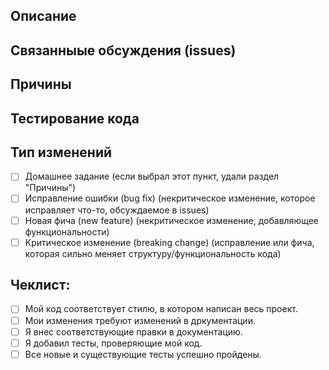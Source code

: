 <!--- Озаглавь свои изменения строчкой выше -->

## Описание
<!--- Детально опиши свои изменения -->

## Связанныые обсуждения (issues)
<!--- Этот проект принимает пул реквесты, относящиеся к открытым обсуждениям -->
<!--- Если это выполнение домашнего задания, сошлись на обсуждение -->
<!--- Если ты предлагаешь новую фишку или измнение, сначала обсуди в issues -->
<!--- Если это исправление ошибки, то должно быть обсуждение, описывающее шаги для воспроизведения -->
<!--- Пожалуйста, перечисли ошибки ниже: -->

## Причины
<!--- Почему это изменение необходимо? Какие проблемы оно решает? -->

## Тестирование кода
<!--- Пожалуйста, детально опиши, как ты тестировал свои изменения. -->
<!--- Опиши условия тестирования, тесты, которые ты запускал, чтобы -->
<!--- увидеть, как твои изменения влияют на другие участки кода, и т.д. -->

## Тип изменений
<!--- Какой тип изменений кода ты сделал? Поставь `X` в чекбоксах ниже, котрые подходят под твое описание: -->
- [ ] Домашнее задание (если выбрал этот пункт, удали раздел "Причины")
- [ ] Исправление ошибки (bug fix) (некритическое изменение, которое исправляет что-то, обсуждаемое в issues)
- [ ] Новая фича (new feature) (некритическое изменение, добавляющее функциональности)
- [ ] Критическое изменение (breaking change) (исправление или фича, которая сильно меняет структуру/функциональность кода)

## Чеклист:
<!--- Пройдись по пунктам ниже и поставь `X` в чекбоксах, котрые подходят под твой случай. -->
<!--- Если не уверен, что выборать – смело спрашивай. -->
- [ ] Мой код соответствует стилю, в котором написан весь проект.
- [ ] Мои изменения требуют изменений в дркументации.
- [ ] Я внес соответствующие правки в документацию.
- [ ] Я добавил тесты, проверяющие мой код.
- [ ] Все новые и существующие тесты успешно пройдены.
